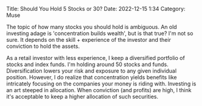 Title: Should You Hold 5 Stocks or 30? 
Date: 2022-12-15 1:34 
Category: Muse

The topic of how many stocks you should hold is ambiguous. An old investing adage is 'concentration builds wealth', but is that true? I'm not so sure. It depends on the skill + experience of the investor and their conviction to hold the assets.

As a retail investor with less experience, I keep a diversified portfolio of stocks and index funds. I'm holding around 50 stocks and funds. Diversification lowers your risk and exposure to any given individual position. However, I do realize that concentration yields benefits like intricately focusing on the companies your money is riding with. Investing is an art steeped in allocation. When conviction (and profits) are high, I think it's acceptable to keep a higher allocation of such securities.
